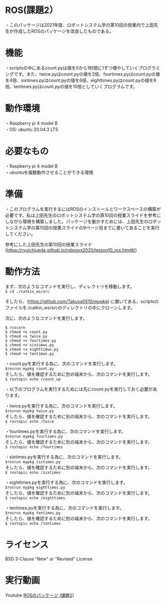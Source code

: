 # ROS(課題2）
・このパッケージは2021年度、ロボットシステム学の第10回の授業内で上田先生が作成したROSのパッケージを改良したものである。  

# 機能
・scriptsの中にあるcount.pyは値を0から1秒間に1ずつ増やしていくプログラミングです。また、twice.pyはcount.pyの値を2倍、fourtimes.pyはcount.pyの値を4倍、sixtimes.pyはcount.pyの値を6倍、eighttimes.pyはcount.pyの値を8倍、tentimes.pyはcount.pyの値を10倍としていくプログラムです。

# 動作環境  
・Raspberry pi 4 model B  
・OS: ubuntu 20.04.3 LTS  

# 必要なもの  
・Raspberry pi 4 model B  
・ubuntuを複数動作させることができる環境  

# 準備
・このプログラムを実行するにはROSのインストールとワークスペースの構築が必要です。私は上田先生のロボットシステム学の第10回の授業スライドを参考にしながら環境を構築しました。パッケージを動かすためには、上田先生のロボットシステム学の第10回の授業スライドの9ページ目までに書いてあることを実行してください。  

参考にした上田先生の第10回の授業スライド(https://ryuichiueda.github.io/robosys2020/lesson10_ros.html#/)  

# 動作方法
まず、次のようなコマンドを実行し、ディレクトリを移動します。  
`$ cd ./catkin_ws/src`  

そしたら、(https://github.com/Takuya0510/mypkg) に置いてある、scriptsのファイルを./catkin_ws/srcのディレクトリの中にクローンします。   

次に、次のようなコマンドを実行します。  

`$ roscore `  
`$ chmod +x count.py`  
`$ chmod +x twice.py`  
`$ chmod +x fourtimes.py`  
`$ chmod +x sixtimws.py`  
`$ chmod +x eighttimws.py`  
`$ chmod +x tentimws.py`  

・count.pyを実行する為に、次のコマンドを実行します。  
`$rosrun mypkg count.py`  
そしたら、値を確認するために別の端末から、次のコマンドを実行します。  
`$ rostopic echo /count_up`  

・以下のプログラムを実行するためには先にcount.pyを実行しておく必要があります。

・twice.pyを実行する為に、次のコマンドを実行します。  
`$rosrun mypkg twice.py`  
そしたら、値を確認するために別の端末から、次のコマンドを実行します。  
`$ rostopic echo /twice`  

・fourtimes.pyを実行する為に、次のコマンドを実行します。  
`$rosrun mypkg fourtimes.py`  
そしたら、値を確認するために別の端末から、次のコマンドを実行します。  
`$ rostopic echo /fourtimes`  

・sixtimes.pyを実行する為に、次のコマンドを実行します。  
`$rosrun mypkg sixtimes.py`  
そしたら、値を確認するために別の端末から、次のコマンドを実行します。  
`$ rostopic echo /sixtimes`  

・eighttimes.pyを実行する為に、次のコマンドを実行します。  
`$rosrun mypkg eighttimes.py`  
そしたら、値を確認するために別の端末から、次のコマンドを実行します。  
`$ rostopic echo /eighttimes`  

・tentimes.pyを実行する為に、次のコマンドを実行します。  
`$rosrun mypkg tentimes.py`  
そしたら、値を確認するために別の端末から、次のコマンドを実行します。  
`$ rostopic echo /tentimes`  

# ライセンス
BSD 3-Clause "New" or "Revised" License  

# 実行動画
Youtube
[ROSのパッケージ (課題2)](https://youtu.be/fiGVqHU35II)
